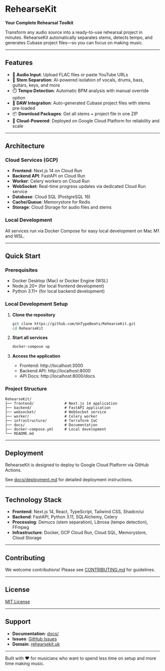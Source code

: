 # RehearseKit

**Your Complete Rehearsal Toolkit**

Transform any audio source into a ready-to-use rehearsal project in minutes. RehearseKit automatically separates stems, detects tempo, and generates Cubase project files—so you can focus on making music.

---

## Features

- 🎵 **Audio Input**: Upload FLAC files or paste YouTube URLs
- 🎼 **Stem Separation**: AI-powered isolation of vocals, drums, bass, guitars, keys, and more
- ⏱️ **Tempo Detection**: Automatic BPM analysis with manual override option
- 🎹 **DAW Integration**: Auto-generated Cubase project files with stems pre-loaded
- 📦 **Download Packages**: Get all stems + project file in one ZIP
- 🚀 **Cloud-Powered**: Deployed on Google Cloud Platform for reliability and scale

---

## Architecture

### Cloud Services (GCP)
- **Frontend**: Next.js 14 on Cloud Run
- **Backend API**: FastAPI on Cloud Run
- **Worker**: Celery workers on Cloud Run
- **WebSocket**: Real-time progress updates via dedicated Cloud Run service
- **Database**: Cloud SQL (PostgreSQL 16)
- **Cache/Queue**: Memorystore for Redis
- **Storage**: Cloud Storage for audio files and stems

### Local Development
All services run via Docker Compose for easy local development on Mac M1 and WSL.

---

## Quick Start

### Prerequisites
- Docker Desktop (Mac) or Docker Engine (WSL)
- Node.js 20+ (for local frontend development)
- Python 3.11+ (for local backend development)

### Local Development Setup

1. **Clone the repository**
   ```bash
   git clone https://github.com/UnTypeBeats/RehearseKit.git
   cd RehearseKit
   ```

2. **Start all services**
   ```bash
   docker-compose up
   ```

3. **Access the application**
   - Frontend: http://localhost:3000
   - Backend API: http://localhost:8000
   - API Docs: http://localhost:8000/docs

### Project Structure

```
RehearseKit/
├── frontend/              # Next.js 14 application
├── backend/               # FastAPI application
├── websocket/             # WebSocket service
├── worker/                # Celery worker
├── infrastructure/        # Terraform IaC
├── docs/                  # Documentation
├── docker-compose.yml     # Local development
└── README.md
```

---

## Deployment

RehearseKit is designed to deploy to Google Cloud Platform via GitHub Actions.

See [docs/deployment.md](docs/deployment.md) for detailed deployment instructions.

---

## Technology Stack

- **Frontend**: Next.js 14, React, TypeScript, Tailwind CSS, Shadcn/ui
- **Backend**: FastAPI, Python 3.11, SQLAlchemy, Celery
- **Processing**: Demucs (stem separation), Librosa (tempo detection), FFmpeg
- **Infrastructure**: Docker, GCP Cloud Run, Cloud SQL, Memorystore, Cloud Storage

---

## Contributing

We welcome contributions! Please see [CONTRIBUTING.md](CONTRIBUTING.md) for guidelines.

---

## License

[MIT License](LICENSE)

---

## Support

- **Documentation**: [docs/](docs/)
- **Issues**: [GitHub Issues](https://github.com/UnTypeBeats/RehearseKit/issues)
- **Domain**: [rehearsekit.uk](https://rehearsekit.uk)

---

Built with ❤️ for musicians who want to spend less time on setup and more time making music.

